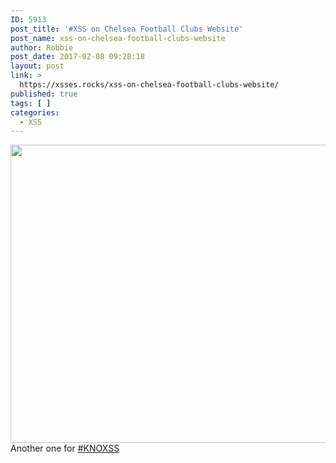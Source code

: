 ```yaml
---
ID: 5913
post_title: '#XSS on Chelsea Football Clubs Website'
post_name: xss-on-chelsea-football-clubs-website
author: Robbie
post_date: 2017-02-08 09:28:18
layout: post
link: >
  https://xsses.rocks/xss-on-chelsea-football-clubs-website/
published: true
tags: [ ]
categories:
  - XSS
---
```

<img class="alignnone size-medium" src="https://pbs.twimg.com/media/C377kK4W8AIDLY7.jpg" width="1199" height="477" />
Another one for <a href="https://twitter.com/search?vertical=default&amp;q=%23knoxss&amp;src=typd">#KNOXSS</a>